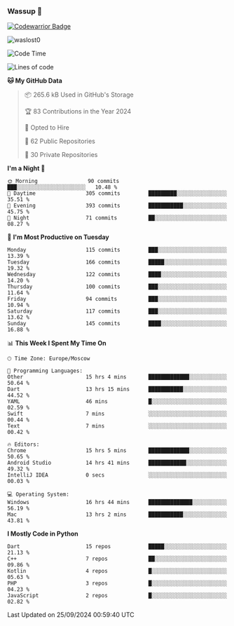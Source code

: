 ### Wassup 👋

[![Codewarrior Badge](https://www.codewars.com/users/waslost/badges/small)](https://www.codewars.com/users/waslost)

<p align="left"> <img src="https://komarev.com/ghpvc/?username=waslost0" alt="waslost0" /></p>

<!--START_SECTION:waka-->
![Code Time](http://img.shields.io/badge/Code%20Time-4%2C894%20hrs%2029%20mins-blue)

![Lines of code](https://img.shields.io/badge/From%20Hello%20World%20I%27ve%20Written-1.4%20million%20lines%20of%20code-blue)

**🐱 My GitHub Data** 

> 📦 265.6 kB Used in GitHub's Storage 
 > 
> 🏆 83 Contributions in the Year 2024
 > 
> 💼 Opted to Hire
 > 
> 📜 62 Public Repositories 
 > 
> 🔑 30 Private Repositories 
 > 
**I'm a Night 🦉** 

```text
🌞 Morning                90 commits          ███░░░░░░░░░░░░░░░░░░░░░░   10.48 % 
🌆 Daytime                305 commits         █████████░░░░░░░░░░░░░░░░   35.51 % 
🌃 Evening                393 commits         ███████████░░░░░░░░░░░░░░   45.75 % 
🌙 Night                  71 commits          ██░░░░░░░░░░░░░░░░░░░░░░░   08.27 % 
```
📅 **I'm Most Productive on Tuesday** 

```text
Monday                   115 commits         ███░░░░░░░░░░░░░░░░░░░░░░   13.39 % 
Tuesday                  166 commits         █████░░░░░░░░░░░░░░░░░░░░   19.32 % 
Wednesday                122 commits         ████░░░░░░░░░░░░░░░░░░░░░   14.20 % 
Thursday                 100 commits         ███░░░░░░░░░░░░░░░░░░░░░░   11.64 % 
Friday                   94 commits          ███░░░░░░░░░░░░░░░░░░░░░░   10.94 % 
Saturday                 117 commits         ███░░░░░░░░░░░░░░░░░░░░░░   13.62 % 
Sunday                   145 commits         ████░░░░░░░░░░░░░░░░░░░░░   16.88 % 
```


📊 **This Week I Spent My Time On** 

```text
🕑︎ Time Zone: Europe/Moscow

💬 Programming Languages: 
Other                    15 hrs 4 mins       █████████████░░░░░░░░░░░░   50.64 % 
Dart                     13 hrs 15 mins      ███████████░░░░░░░░░░░░░░   44.52 % 
YAML                     46 mins             █░░░░░░░░░░░░░░░░░░░░░░░░   02.59 % 
Swift                    7 mins              ░░░░░░░░░░░░░░░░░░░░░░░░░   00.44 % 
Text                     7 mins              ░░░░░░░░░░░░░░░░░░░░░░░░░   00.42 % 

🔥 Editors: 
Chrome                   15 hrs 5 mins       █████████████░░░░░░░░░░░░   50.65 % 
Android Studio           14 hrs 41 mins      ████████████░░░░░░░░░░░░░   49.32 % 
IntelliJ IDEA            0 secs              ░░░░░░░░░░░░░░░░░░░░░░░░░   00.03 % 

💻 Operating System: 
Windows                  16 hrs 44 mins      ██████████████░░░░░░░░░░░   56.19 % 
Mac                      13 hrs 2 mins       ███████████░░░░░░░░░░░░░░   43.81 % 
```

**I Mostly Code in Python** 

```text
Dart                     15 repos            █████░░░░░░░░░░░░░░░░░░░░   21.13 % 
C++                      7 repos             ██░░░░░░░░░░░░░░░░░░░░░░░   09.86 % 
Kotlin                   4 repos             █░░░░░░░░░░░░░░░░░░░░░░░░   05.63 % 
PHP                      3 repos             █░░░░░░░░░░░░░░░░░░░░░░░░   04.23 % 
JavaScript               2 repos             █░░░░░░░░░░░░░░░░░░░░░░░░   02.82 % 
```




 Last Updated on 25/09/2024 00:59:40 UTC
<!--END_SECTION:waka-->

